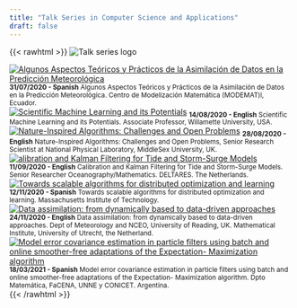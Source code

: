 ```yaml
---
title: "Talk Series in Computer Science and Applications"
draft: false
---
```


{{< rawhtml >}}
<img class="img-header" src="images/talk-series.png" alt="Talk series logo"/>

<div class="images-gallery">
	<div class="card">
    <a href="https://youtu.be/05F8pX-IIIA" target="_blank"><img src="images/31-07-2020.jpg" alt="Algunos Aspectos Teóricos y Prácticos de la Asimilación de Datos en la Predicción Meteorológica"/></a>
		<sub>
      <b>31/07/2020 - Spanish</b>
			Algunos Aspectos Teóricos y Prácticos de la Asimilación de Datos en la Predicción Meteorológica. Centro de Modelización Matemática (MODEMAT)l, Ecuador.
		</sub>
	</div>
  <div class="card">
    <a href="https://www.google.com/url?q=https%3A%2F%2Fwillametteuniversity.zoom.us%2Frec%2Fshare%2Fu8ZWPZ3Zr2lLXo3Ay2DjQ74kI4K7X6a80ykZrPBYykwPgAlT5WHC7-SfVUT125C3%3FstartTime%3D1597420931000&sa=D&sntz=1&usg=AFQjCNGZhBpoE5Nkk_vuAYVsV96MPZY29g" target="_blank"><img src="images/14-08-2020.jpg" alt="Scientific Machine Learning and its Potentials"/></a>
		<sub>
      <b>14/08/2020 - English</b>
			Scientific Machine Learning and its Potentials. Associate Professor, Willamette University, USA.
		</sub>
	</div>
  <div class="card">
    <a href="https://drive.google.com/file/d/1QXyE74a6RNGI6DvfOby0ORhRuLgzB7tl/view?usp=sharing" target="_blank"><img src="images/28-08-2020.jpg" alt="Nature-Inspired Algorithms: Challenges and Open Problems"/></a>
		<sub>
      <b>28/08/2020 - English</b>
			Nature-Inspired Algorithms: Challenges and Open Problems, Senior Research Scientist at National Physical Laboratory, MiddleSex University, UK.
		</sub>
	</div>
	<div class="card">
    <a href="https://youtu.be/K3Yt4zkXyUk" target="_blank"><img src="images/11-09-2020.jpg" alt="alibration and Kalman Filtering for Tide and Storm-Surge Models"/></a>
		<sub>
      <b>11/09/2020 - English</b>
			Calibration and Kalman Filtering for Tide and Storm-Surge Models. Senior Researcher Oceanography/Mathematics. DELTARES. The Netherlands.
		</sub>
	</div>
	<div class="card">
    <a href="https://youtu.be/zw-S7B2h3cM" target="_blank"><img src="images/12-11-2020.jpg" alt="Towards scalable algorithms for distributed optimization and learning"/></a>
		<sub>
      <b>12/11/2020 - Spanish</b>
			Towards scalable algorithms for distributed optimization and learning. Massachusetts Institute of Technology.
		</sub>
	</div>
	<div class="card">
    <a href="https://youtu.be/6rDwD6CqPBM" target="_blank"><img src="images/24-11-2020.jpg" alt="Data assimilation: from dynamically based to data-driven approaches"/></a>
		<sub>
      <b>24/11/2020 - English</b>
			Data assimilation: from dynamically based to data-driven approaches. Dept of Meteorology and NCEO, University of Reading, UK. Mathematical Institute, University of Utrecht, the Netherland.
		</sub>
	</div>
	<div class="card">
    <a href="https://drive.google.com/file/d/140gKi8jwk1bONUfC7kczxscHJRap59xT/view?usp=sharing" target="_blank"><img src="images/18-03-2021.jpg" alt="Model error covariance estimation in particle filters using batch and online smoother-free adaptations of the Expectation- Maximization algorithm"/></a>
		<sub>
      <b>18/03/2021 - Spanish</b>
			Model error covariance estimation in particle filters using batch and online smoother-free adaptations of the Expectation- Maximization algorithm. Dpto Matemática, FaCENA, UNNE y CONICET. Argentina.
		</sub>
	</div>
</div>
{{< /rawhtml >}}
